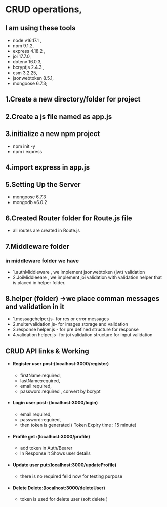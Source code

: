 # CRUD operations,
## I am using these tools  
* node v16.17.1 ,
* npm 9.1.2,
* express 4.18.2 ,
* joi 17.7.0,
* dotenv 16.0.3,
* bcryptjs 2.4.3 ,
* esm 3.2.25,
* jsonwebtoken 8.5.1,
* mongoose 6.7.3;

## 1.Create a new directory/folder for project 
## 2.Create a js file named as app.js
## 3.initialize a new npm project
* npm init -y  
* npm i express
## 4.import express in app.js 
## 5.Setting Up the Server
* mongoose 6.7.3
* mongodb v6.0.2
## 6.Created Router folder for Route.js file
* all routes are created in Route.js
## 7.Middleware folder
### in middleware folder we have 
* 1.authMiddleware , we implement jsonwebtoken (jwt) validation 
* 2.JoiMiddleeare , we implement joi validation with  validation helper that is placed in helper folder.
## 8.helper (folder) ->we place comman messages and validation in it 
* 1.messagehelper.js- for res or error messages
* 2.multervalidation.js- for images storage and validation
* 3.response helper.js - for pre defined structure for response 
* 4.validation helper.js- for joi validation structure for input validation 

## CRUD API links & Working 
* #### Register user  post:(localhost:3000/register)
  * firstName:required,
  * lastName:required,
  * email:required,
  * password:required , convert by  bcrypt
    
* #### Login user  post: (localhost:3000/login)
  * email:required,
  * password:required,
  * then token is generated ( Token Expiry time : 15 minute)
* #### Profile  get :(localhost:3000/profile)
  * add token in  Auth/Bearer 
  * In Response it Shows user  details 
* #### Update user   put:(localhost:3000/updateProfile)
  * there is no required feild now for testing purpose
* #### Delete   Delete:(localhost:3000/deleteUser)
  * token is used for delete user (soft delete )
